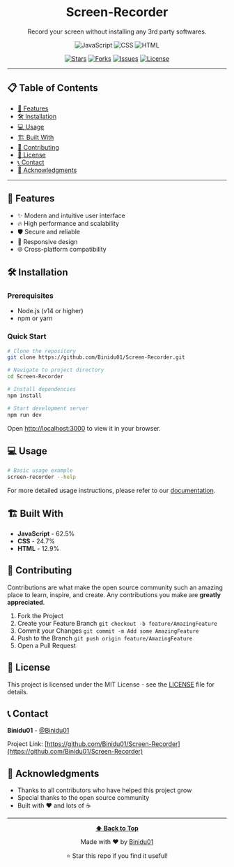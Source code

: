 <div align="center">
  
# Screen-Recorder

Record your screen without installing any 3rd party softwares.

![JavaScript](https://img.shields.io/badge/JavaScript-f1e05a?style=for-the-badge&logo=javascript&logoColor=white) ![CSS](https://img.shields.io/badge/CSS-1572B6?style=for-the-badge&logo=css&logoColor=white) ![HTML](https://img.shields.io/badge/HTML-e34c26?style=for-the-badge&logo=html&logoColor=white)

[![Stars](https://img.shields.io/github/stars/Binidu01/Screen-Recorder?style=for-the-badge&logo=github)](https://github.com/Binidu01/Screen-Recorder/stargazers)
[![Forks](https://img.shields.io/github/forks/Binidu01/Screen-Recorder?style=for-the-badge&logo=github)](https://github.com/Binidu01/Screen-Recorder/network/members)
[![Issues](https://img.shields.io/github/issues/Binidu01/Screen-Recorder?style=for-the-badge&logo=github)](https://github.com/Binidu01/Screen-Recorder/issues)
[![License](https://img.shields.io/github/license/Binidu01/Screen-Recorder?style=for-the-badge)](https://github.com/Binidu01/Screen-Recorder/blob/main/LICENSE)

</div>

---

## 📋 Table of Contents

- [🚀 Features](#-features)
- [🛠️ Installation](#️-installation)
- [💻 Usage](#-usage)
- [🏗️ Built With](#️-built-with)
- [🤝 Contributing](#-contributing)
- [📄 License](#-license)
- [📞 Contact](#-contact)
- [🙏 Acknowledgments](#-acknowledgments)

---

## 🚀 Features

- ✨ Modern and intuitive user interface
- 🔥 High performance and scalability
- 🛡️ Secure and reliable
- 📱 Responsive design
- 🌐 Cross-platform compatibility

## 🛠️ Installation

### Prerequisites
- Node.js (v14 or higher)
- npm or yarn

### Quick Start
```bash
# Clone the repository
git clone https://github.com/Binidu01/Screen-Recorder.git

# Navigate to project directory
cd Screen-Recorder

# Install dependencies
npm install

# Start development server
npm run dev
```

Open [http://localhost:3000](http://localhost:3000) to view it in your browser.

## 💻 Usage

```bash
# Basic usage example
screen-recorder --help
```

For more detailed usage instructions, please refer to our [documentation](https://github.com/Binidu01/Screen-Recorder).

## 🏗️ Built With

- **JavaScript** - 62.5%
- **CSS** - 24.7%
- **HTML** - 12.9%

## 🤝 Contributing

Contributions are what make the open source community such an amazing place to learn, inspire, and create. Any contributions you make are **greatly appreciated**.

1. Fork the Project
2. Create your Feature Branch `git checkout -b feature/AmazingFeature`
3. Commit your Changes `git commit -m Add some AmazingFeature`
4. Push to the Branch `git push origin feature/AmazingFeature`
5. Open a Pull Request

## 📄 License

This project is licensed under the MIT License - see the [LICENSE](LICENSE) file for details.

## 📞 Contact

**Binidu01** - [@Binidu01](https://github.com/Binidu01)

Project Link: [https://github.com/Binidu01/Screen-Recorder](https://github.com/Binidu01/Screen-Recorder)



## 🙏 Acknowledgments

- Thanks to all contributors who have helped this project grow
- Special thanks to the open source community
- Built with ❤️ and lots of ☕

---

<div align="center">
  
**[⬆ Back to Top](#screen-recorder)**

Made with ❤️ by [Binidu01](https://github.com/Binidu01)

⭐ Star this repo if you find it useful!

</div>
